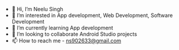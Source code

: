 - 👋 Hi, I’m Neelu Singh
- 👀 I’m interested in App development, Web Development, Software Development
- 🌱 I’m currently learning App development
- 💞️ I’m looking to collaborate Android Studio projects
- 📫 How to reach me - ns902633@gmail.com

<!---
ns9026331038/ns9026331038 is a ✨ special ✨ repository because its `README.md` (this file) appears on your GitHub profile.
You can click the Preview link to take a look at your changes.
--->
